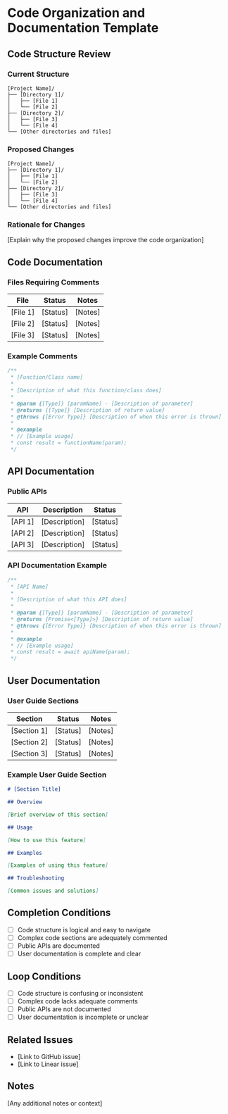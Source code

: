 # Code Organization and Documentation Template

## Code Structure Review

### Current Structure

```
[Project Name]/
├── [Directory 1]/
│   ├── [File 1]
│   └── [File 2]
├── [Directory 2]/
│   ├── [File 3]
│   └── [File 4]
└── [Other directories and files]
```

### Proposed Changes

```
[Project Name]/
├── [Directory 1]/
│   ├── [File 1]
│   └── [File 2]
├── [Directory 2]/
│   ├── [File 3]
│   └── [File 4]
└── [Other directories and files]
```

### Rationale for Changes

[Explain why the proposed changes improve the code organization]

## Code Documentation

### Files Requiring Comments

| File | Status | Notes |
|------|--------|-------|
| [File 1] | [Status] | [Notes] |
| [File 2] | [Status] | [Notes] |
| [File 3] | [Status] | [Notes] |

### Example Comments

```typescript
/**
 * [Function/Class name]
 * 
 * [Description of what this function/class does]
 * 
 * @param {[Type]} [paramName] - [Description of parameter]
 * @returns {[Type]} [Description of return value]
 * @throws {[Error Type]} [Description of when this error is thrown]
 * 
 * @example
 * // [Example usage]
 * const result = functionName(param);
 */
```

## API Documentation

### Public APIs

| API | Description | Status |
|-----|-------------|--------|
| [API 1] | [Description] | [Status] |
| [API 2] | [Description] | [Status] |
| [API 3] | [Description] | [Status] |

### API Documentation Example

```typescript
/**
 * [API Name]
 * 
 * [Description of what this API does]
 * 
 * @param {[Type]} [paramName] - [Description of parameter]
 * @returns {Promise<[Type]>} [Description of return value]
 * @throws {[Error Type]} [Description of when this error is thrown]
 * 
 * @example
 * // [Example usage]
 * const result = await apiName(param);
 */
```

## User Documentation

### User Guide Sections

| Section | Status | Notes |
|---------|--------|-------|
| [Section 1] | [Status] | [Notes] |
| [Section 2] | [Status] | [Notes] |
| [Section 3] | [Status] | [Notes] |

### Example User Guide Section

```markdown
# [Section Title]

## Overview

[Brief overview of this section]

## Usage

[How to use this feature]

## Examples

[Examples of using this feature]

## Troubleshooting

[Common issues and solutions]
```

## Completion Conditions

- [ ] Code structure is logical and easy to navigate
- [ ] Complex code sections are adequately commented
- [ ] Public APIs are documented
- [ ] User documentation is complete and clear

## Loop Conditions

- [ ] Code structure is confusing or inconsistent
- [ ] Complex code lacks adequate comments
- [ ] Public APIs are not documented
- [ ] User documentation is incomplete or unclear

## Related Issues

- [Link to GitHub issue]
- [Link to Linear issue]

## Notes

[Any additional notes or context]
